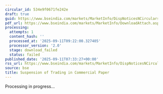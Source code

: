 ```yaml
---
circular_id: 534e9f0671fe242e
draft: true
guid: https://www.bseindia.com/markets/MarketInfo/DispNoticesNCirculars.aspx?Noticeid={40CB6CFA-999D-48F9-9E2A-B31D9A088163}&noticeno=20250911-3&dt=09/11/2025&icount=3&totcount=8&flag=0
pdf_url: https://www.bseindia.com/markets/MarketInfo/DownloadAttach.aspx?id=20250911-3&attachedId=
processing:
  attempts: 1
  content_hash: ''
  processed_at: '2025-09-11T09:22:00.327405'
  processor_version: '2.0'
  stage: download_failed
  status: failed
published_date: '2025-09-11T07:33:27+00:00'
rss_url: https://www.bseindia.com/markets/MarketInfo/DispNoticesNCirculars.aspx?Noticeid={40CB6CFA-999D-48F9-9E2A-B31D9A088163}&noticeno=20250911-3&dt=09/11/2025&icount=3&totcount=8&flag=0
source: bse
title: Suspension of Trading in Commercial Paper
---
```


Processing in progress...